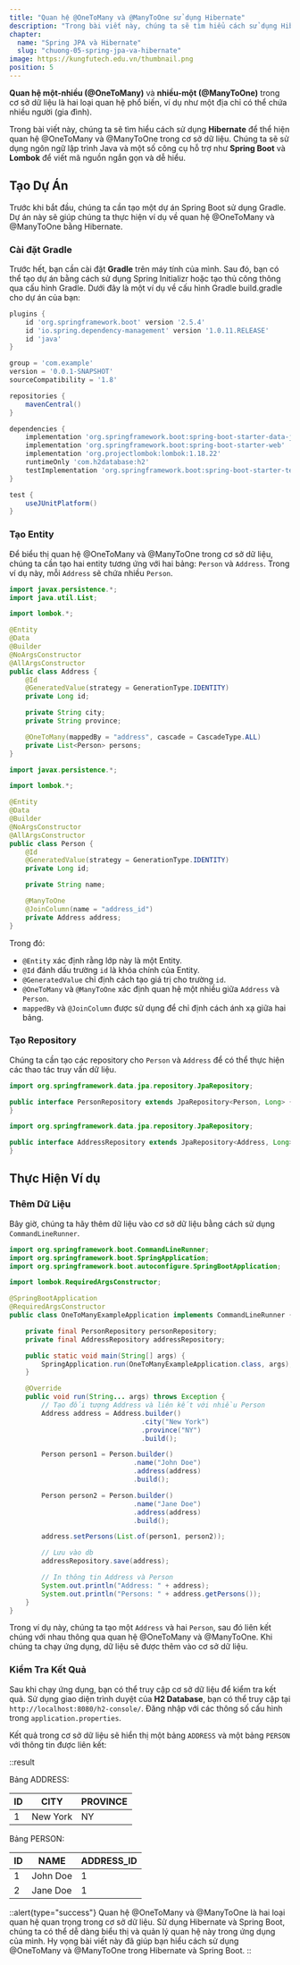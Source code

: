 ```yaml
---
title: "Quan hệ @OneToMany và @ManyToOne sử dụng Hibernate"
description: "Trong bài viết này, chúng ta sẽ tìm hiểu cách sử dụng Hibernate để thể hiện quan hệ @OneToMany và @ManyToOne trong cơ sở dữ liệu"
chapter:
  name: "Spring JPA và Hibernate"
  slug: "chuong-05-spring-jpa-va-hibernate"
image: https://kungfutech.edu.vn/thumbnail.png
position: 5
---
```


**Quan hệ một-nhiều (@OneToMany)** và **nhiều-một (@ManyToOne)** trong cơ sở dữ liệu là hai loại quan hệ phổ biến, ví dụ như một địa chỉ có thể chứa nhiều người (gia đình).

Trong bài viết này, chúng ta sẽ tìm hiểu cách sử dụng **Hibernate** để thể hiện quan hệ @OneToMany và @ManyToOne trong cơ sở dữ liệu. Chúng ta sẽ sử dụng ngôn ngữ lập trình Java và một số công cụ hỗ trợ như **Spring Boot** và **Lombok** để viết mã nguồn ngắn gọn và dễ hiểu.

## Tạo Dự Án

Trước khi bắt đầu, chúng ta cần tạo một dự án Spring Boot sử dụng Gradle. Dự án này sẽ giúp chúng ta thực hiện ví dụ về quan hệ @OneToMany và @ManyToOne bằng Hibernate.

### Cài đặt Gradle

Trước hết, bạn cần cài đặt **Gradle** trên máy tính của mình. Sau đó, bạn có thể tạo dự án bằng cách sử dụng Spring Initializr hoặc tạo thủ công thông qua cấu hình Gradle. Dưới đây là một ví dụ về cấu hình Gradle build.gradle cho dự án của bạn:

```groovy
plugins {
    id 'org.springframework.boot' version '2.5.4'
    id 'io.spring.dependency-management' version '1.0.11.RELEASE'
    id 'java'
}

group = 'com.example'
version = '0.0.1-SNAPSHOT'
sourceCompatibility = '1.8'

repositories {
    mavenCentral()
}

dependencies {
    implementation 'org.springframework.boot:spring-boot-starter-data-jpa'
    implementation 'org.springframework.boot:spring-boot-starter-web'
    implementation 'org.projectlombok:lombok:1.18.22'
    runtimeOnly 'com.h2database:h2'
    testImplementation 'org.springframework.boot:spring-boot-starter-test'
}

test {
    useJUnitPlatform()
}
```

### Tạo Entity

Để biểu thị quan hệ @OneToMany và @ManyToOne trong cơ sở dữ liệu, chúng ta cần tạo hai entity tương ứng với hai bảng: `Person` và `Address`. Trong ví dụ này, mỗi `Address` sẽ chứa nhiều `Person`.

```java
import javax.persistence.*;
import java.util.List;

import lombok.*;

@Entity
@Data
@Builder
@NoArgsConstructor
@AllArgsConstructor
public class Address {
    @Id
    @GeneratedValue(strategy = GenerationType.IDENTITY)
    private Long id;

    private String city;
    private String province;

    @OneToMany(mappedBy = "address", cascade = CascadeType.ALL)
    private List<Person> persons;
}
```

```java
import javax.persistence.*;

import lombok.*;

@Entity
@Data
@Builder
@NoArgsConstructor
@AllArgsConstructor
public class Person {
    @Id
    @GeneratedValue(strategy = GenerationType.IDENTITY)
    private Long id;

    private String name;

    @ManyToOne
    @JoinColumn(name = "address_id")
    private Address address;
}
```

Trong đó:

- `@Entity` xác định rằng lớp này là một Entity.
- `@Id` đánh dấu trường `id` là khóa chính của Entity.
- `@GeneratedValue` chỉ định cách tạo giá trị cho trường `id`.
- `@OneToMany` và `@ManyToOne` xác định quan hệ một nhiều giữa `Address` và `Person`.
- `mappedBy` và `@JoinColumn` được sử dụng để chỉ định cách ánh xạ giữa hai bảng.

### Tạo Repository

Chúng ta cần tạo các repository cho `Person` và `Address` để có thể thực hiện các thao tác truy vấn dữ liệu.

```java
import org.springframework.data.jpa.repository.JpaRepository;

public interface PersonRepository extends JpaRepository<Person, Long> {
}
```

```java
import org.springframework.data.jpa.repository.JpaRepository;

public interface AddressRepository extends JpaRepository<Address, Long> {
}
```

## Thực Hiện Ví dụ

### Thêm Dữ Liệu

Bây giờ, chúng ta hãy thêm dữ liệu vào cơ sở dữ liệu bằng cách sử dụng `CommandLineRunner`.

```java
import org.springframework.boot.CommandLineRunner;
import org.springframework.boot.SpringApplication;
import org.springframework.boot.autoconfigure.SpringBootApplication;

import lombok.RequiredArgsConstructor;

@SpringBootApplication
@RequiredArgsConstructor
public class OneToManyExampleApplication implements CommandLineRunner {

    private final PersonRepository personRepository;
    private final AddressRepository addressRepository;

    public static void main(String[] args) {
        SpringApplication.run(OneToManyExampleApplication.class, args);
    }

    @Override
    public void run(String... args) throws Exception {
        // Tạo đối tượng Address và liên kết với nhiều Person
        Address address = Address.builder()
                                 .city("New York")
                                 .province("NY")
                                 .build();

        Person person1 = Person.builder()
                               .name("John Doe")
                               .address(address)
                               .build();

        Person person2 = Person.builder()
                               .name("Jane Doe")
                               .address(address)
                               .build();

        address.setPersons(List.of(person1, person2));

        // Lưu vào db
        addressRepository.save(address);

        // In thông tin Address và Person
        System.out.println("Address: " + address);
        System.out.println("Persons: " + address.getPersons());
    }
}
```

Trong ví dụ này, chúng ta tạo một `Address` và hai `Person`, sau đó liên kết chúng với nhau thông qua quan hệ @OneToMany và @ManyToOne. Khi chúng ta chạy ứng dụng, dữ liệu sẽ được thêm vào cơ sở dữ liệu.

### Kiểm Tra Kết Quả

Sau khi chạy ứng dụng, bạn có thể truy cập cơ sở dữ liệu để kiểm tra kết quả. Sử dụng giao diện trình duyệt của **H2 Database**, bạn có thể truy cập tại `http://localhost:8080/h2-console/`. Đăng nhập với các thông số cấu hình trong `application.properties`.

Kết quả trong cơ sở dữ liệu sẽ hiển thị một bảng `ADDRESS` và một bảng `PERSON` với thông tin được liên kết:

::result

Bảng ADDRESS:

| ID  | CITY     | PROVINCE |
| --- | -------- | -------- |
| 1   | New York | NY       |

Bảng PERSON:

| ID  | NAME     | ADDRESS_ID |
| --- | -------- | ---------- |
| 1   | John Doe | 1          |
| 2   | Jane Doe | 1          |

::alert{type="success"}
Quan hệ @OneToMany và @ManyToOne là hai loại quan hệ quan trọng trong cơ sở dữ liệu. Sử dụng Hibernate và Spring Boot, chúng ta có thể dễ dàng biểu thị và quản lý quan hệ này trong ứng dụng của mình. Hy vọng bài viết này đã giúp bạn hiểu cách sử dụng @OneToMany và @ManyToOne trong Hibernate và Spring Boot.
::
